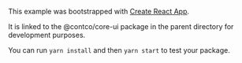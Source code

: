 This example was bootstrapped with [Create React App](https://github.com/facebook/create-react-app).

It is linked to the @contco/core-ui package in the parent directory for development purposes.

You can run `yarn install` and then `yarn start` to test your package.

